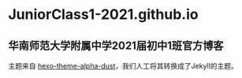 # JuniorClass1-2021.github.io

## 华南师范大学附属中学2021届初中1班官方博客

主题来自 [hexo-theme-alpha-dust](https://github.com/Juniorclass1-2021/JuniorClass1-2021.github.io)，我们人工将其转换成了Jekyll的主题。
